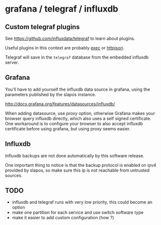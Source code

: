# grafana / telegraf / influxdb

 
## Custom telegraf plugins


See https://github.com/influxdata/telegraf to learn about plugins.

Useful plugins in this context are probably
[exec](https://github.com/influxdata/telegraf/tree/1.5.1/plugins/inputs/exec)
or
[httpjson](https://github.com/influxdata/telegraf/tree/1.5.1/plugins/inputs/httpjson).

Telegraf will save in the `telegraf` database from the embedded influxdb server.


## Grafana

You'll have to add yourself the influxdb data source in grafana, using the
parameters published by the slapos instance.

http://docs.grafana.org/features/datasources/influxdb/

When adding datasource, use *proxy* option, otherwise Grafana makes your
browser query influxdb directly, which also uses a self signed certificate.
One workaround is to configure your browser to also accept influxdb certificate
before using grafana, but using proxy seems easier.

## Influxdb

Influxdb backups are not done automatically by this software release.

One important thing to notice is that the backup protocol is enabled on ipv4
provided by slapos, so make sure this ip is not reachable from untrusted
sources.

## TODO

* influxdb and telegraf runs with very low priority, this could become an option
* make one partition for each service and use switch software type
* make it easier to add custom configuration (how ?)
